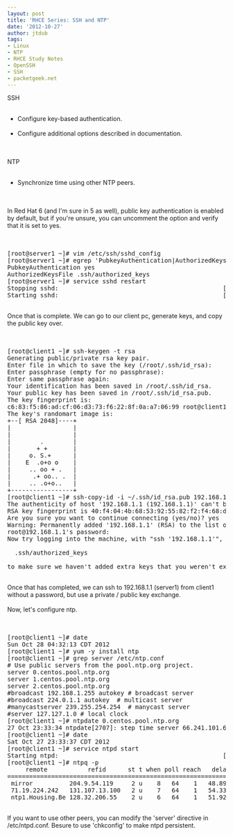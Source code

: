 ```yaml
---
layout: post
title: 'RHCE Series: SSH and NTP'
date: '2012-10-27'
author: jtdub
tags:
- Linux
- NTP
- RHCE Study Notes
- OpenSSH
- SSH
- packetgeek.net
---
```


SSH
<br/>
<ul>
 <br/>
 <li>
  Configure key-based authentication.
 </li>
 <br/>
 <li>
  Configure additional options described in documentation.
 </li>
 <br/>
</ul>
<br/>
NTP
<br/>
<ul>
 <br/>
 <li>
  Synchronize time using other NTP peers.
 </li>
 <br/>
</ul>
<br/>
In Red Hat 6 (and I'm sure in 5 as well), public key authentication is enabled by default, but if you're unsure, you can uncomment the option and verify that it is set to yes.
<br/>
<br/>
<br/>
<pre>[root@server1 ~]# vim /etc/ssh/sshd_config <br/>[root@server1 ~]# egrep 'PubkeyAuthentication|AuthorizedKeysFile' /etc/ssh/sshd_config <br/>PubkeyAuthentication yes<br/>AuthorizedKeysFile .ssh/authorized_keys<br/>[root@server1 ~]# service sshd restart<br/>Stopping sshd:                                             [  OK  ]<br/>Starting sshd:                                             [  OK  ]</pre>
<br/>
Once that is complete. We can go to our client pc, generate keys, and copy the public key over.
<br/>
<br/>
<br/>
<pre>[root@client1 ~]# ssh-keygen -t rsa<br/>Generating public/private rsa key pair.<br/>Enter file in which to save the key (/root/.ssh/id_rsa): <br/>Enter passphrase (empty for no passphrase): <br/>Enter same passphrase again: <br/>Your identification has been saved in /root/.ssh/id_rsa.<br/>Your public key has been saved in /root/.ssh/id_rsa.pub.<br/>The key fingerprint is:<br/>c6:83:f5:86:ad:cf:06:d3:73:f6:22:8f:0a:a7:06:99 root@client1.example.com<br/>The key's randomart image is:<br/>+--[ RSA 2048]----+<br/>|                 |<br/>|                 |<br/>|        .        |<br/>|       + +       |<br/>|     o. S.+      |<br/>|    E  .o+o o    |<br/>|     .. oo + .   |<br/>|      .+ oo.. .  |<br/>|     .. .o+o..   |<br/>+-----------------+<br/>[root@client1 ~]# ssh-copy-id -i ~/.ssh/id_rsa.pub 192.168.1.1<br/>The authenticity of host '192.168.1.1 (192.168.1.1)' can't be established.<br/>RSA key fingerprint is 40:f4:04:4b:68:53:92:55:82:f2:f4:68:db:0a:14:4f.<br/>Are you sure you want to continue connecting (yes/no)? yes<br/>Warning: Permanently added '192.168.1.1' (RSA) to the list of known hosts.<br/>root@192.168.1.1's password: <br/>Now try logging into the machine, with "ssh '192.168.1.1'", and check in:<br/><br/>  .ssh/authorized_keys<br/><br/>to make sure we haven't added extra keys that you weren't expecting.</pre>
<br/>
Once that has completed, we can ssh to 192.168.1.1 (server1) from client1 without a password, but use a private / public key exchange.
<br/>
<br/>
Now, let's configure ntp.
<br/>
<br/>
<br/>
<pre class="crayon-selected">[root@client1 ~]# date<br/>Sun Oct 28 04:32:13 CDT 2012<br/>[root@client1 ~]# yum -y install ntp<br/>[root@client1 ~]# grep server /etc/ntp.conf <br/># Use public servers from the pool.ntp.org project.<br/>server 0.centos.pool.ntp.org<br/>server 1.centos.pool.ntp.org<br/>server 2.centos.pool.ntp.org<br/>#broadcast 192.168.1.255 autokey # broadcast server<br/>#broadcast 224.0.1.1 autokey  # multicast server<br/>#manycastserver 239.255.254.254  # manycast server<br/>#server 127.127.1.0 # local clock<br/>[root@client1 ~]# ntpdate 0.centos.pool.ntp.org<br/>27 Oct 23:33:34 ntpdate[2707]: step time server 66.241.101.63 offset -17998.779036 sec<br/>[root@client1 ~]# date<br/>Sat Oct 27 23:33:37 CDT 2012<br/>[root@client1 ~]# service ntpd start<br/>Starting ntpd:                                             [  OK  ]<br/>[root@client1 ~]# ntpq -p<br/>     remote           refid      st t when poll reach   delay   offset  jitter<br/>==============================================================================<br/> mirror          204.9.54.119     2 u    8   64    1   48.895    1.225   0.000<br/> 71.19.224.242   131.107.13.100   2 u    7   64    1   54.330    0.806   0.000<br/> ntp1.Housing.Be 128.32.206.55    2 u    6   64    1   51.920   -6.134   0.000</pre>
<br/>
If you want to use other peers, you can modify the 'server' directive in /etc/ntpd.conf. Besure to use 'chkconfig' to make ntpd persistent.
